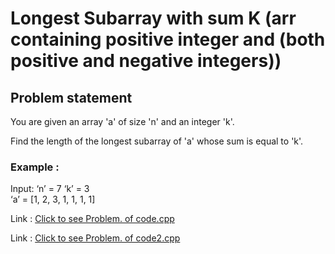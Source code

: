 # Longest Subarray with sum K (arr containing positive integer and (both positive and negative integers))

## Problem statement
You are given an array 'a' of size 'n' and an integer 'k'.

Find the length of the longest subarray of 'a' whose sum is equal to 'k'.

### Example :
Input: ‘n’ = 7 ‘k’ = 3 <br>
‘a’ = [1, 2, 3, 1, 1, 1, 1]

Link : <a href="https://www.codingninjas.com/studio/problems/longest-subarray-with-sum-k_6682399">Click to see Problem. of code.cpp</a>

Link : <a href="https://www.codingninjas.com/studio/problems/longest-subarray-with-sum-k_6682399">Click to see Problem. of code2.cpp</a>

